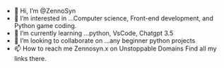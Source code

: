 - 👋 Hi, I’m @ZennoSyn
- 👀 I’m interested in ...Computer science, Front-end development, and Python game coding. 
- 🌱 I’m currently learning ...python, VsCode, Chatgpt 3.5
- 💞️ I’m looking to collaborate on ...any beginner python projects
- 📫 How to reach me Zennosyn.x on Unstoppable Domains Find all my links there. 

<!---
ZennoSyn/ZennoSyn is a ✨ special ✨ repository because its `README.md` (this file) appears on your GitHub profile.
You can click the Preview link to take a look at your changes.
--->
